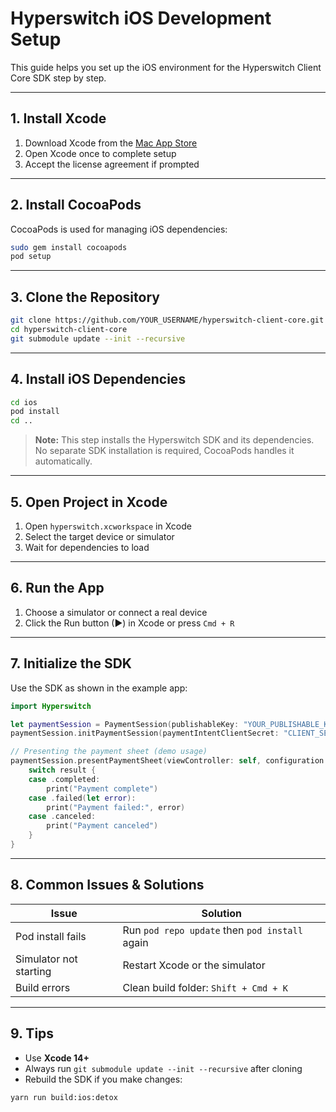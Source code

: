 # Hyperswitch iOS Development Setup

This guide helps you set up the iOS environment for the Hyperswitch Client Core SDK step by step.

---

## 1. Install Xcode

1. Download Xcode from the [Mac App Store](https://apps.apple.com/us/app/xcode/id497799835?mt=12)  
2. Open Xcode once to complete setup  
3. Accept the license agreement if prompted

---

## 2. Install CocoaPods

CocoaPods is used for managing iOS dependencies:

```bash
sudo gem install cocoapods
pod setup
```

---

## 3. Clone the Repository

```bash
git clone https://github.com/YOUR_USERNAME/hyperswitch-client-core.git
cd hyperswitch-client-core
git submodule update --init --recursive
```

---

## 4. Install iOS Dependencies

```bash
cd ios
pod install
cd ..
```

> **Note:** This step installs the Hyperswitch SDK and its dependencies. No separate SDK installation is required, CocoaPods handles it automatically.

---

## 5. Open Project in Xcode

1. Open `hyperswitch.xcworkspace` in Xcode  
2. Select the target device or simulator  
3. Wait for dependencies to load

---

## 6. Run the App

1. Choose a simulator or connect a real device  
2. Click the Run button (▶) in Xcode or press `Cmd + R`

---

## 7. Initialize the SDK

Use the SDK as shown in the example app:

```swift
import Hyperswitch

let paymentSession = PaymentSession(publishableKey: "YOUR_PUBLISHABLE_KEY")
paymentSession.initPaymentSession(paymentIntentClientSecret: "CLIENT_SECRET_FROM_BACKEND")

// Presenting the payment sheet (demo usage)
paymentSession.presentPaymentSheet(viewController: self, configuration: configuration) { result in
    switch result {
    case .completed:
        print("Payment complete")
    case .failed(let error):
        print("Payment failed:", error)
    case .canceled:
        print("Payment canceled")
    }
}
```

---

## 8. Common Issues & Solutions

| Issue                 | Solution                                         |
|-----------------------|-------------------------------------------------|
| Pod install fails      | Run `pod repo update` then `pod install` again |
| Simulator not starting | Restart Xcode or the simulator                  |
| Build errors           | Clean build folder: `Shift + Cmd + K`          |

---

## 9. Tips

- Use **Xcode 14+**  
- Always run `git submodule update --init --recursive` after cloning  
- Rebuild the SDK if you make changes:

```bash
yarn run build:ios:detox
```
